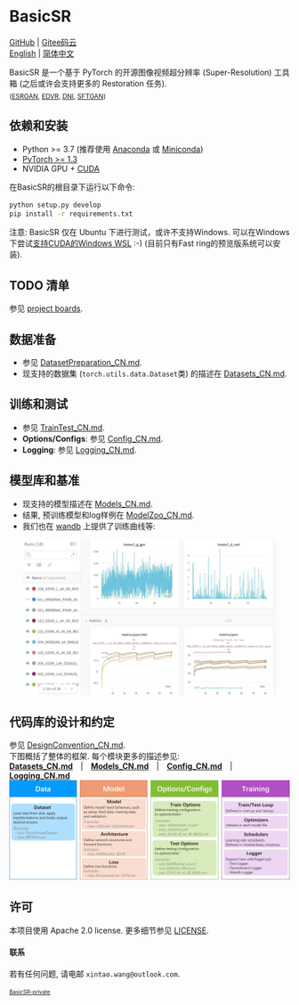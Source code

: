 # BasicSR

[GitHub](https://github.com/xinntao/BasicSR) | [Gitee码云](https://gitee.com/xinntao/BasicSR) <br>
[English](README.md) | [简体中文](README_CN.md)

BasicSR 是一个基于 PyTorch 的开源图像视频超分辨率 (Super-Resolution) 工具箱 (之后或许会支持更多的 Restoration 任务).<br>
<sub>([ESRGAN](https://github.com/xinntao/ESRGAN), [EDVR](https://github.com/xinntao/EDVR), [DNI](https://github.com/xinntao/DNI), [SFTGAN](https://github.com/xinntao/SFTGAN))</sub>

## 依赖和安装

- Python >= 3.7 (推荐使用 [Anaconda](https://www.anaconda.com/download/#linux) 或 [Miniconda](https://docs.conda.io/en/latest/miniconda.html))
- [PyTorch >= 1.3](https://pytorch.org/)
- NVIDIA GPU + [CUDA](https://developer.nvidia.com/cuda-downloads)

在BasicSR的根目录下运行以下命令:

```bash
python setup.py develop
pip install -r requirements.txt
```

注意: BasicSR 仅在 Ubuntu 下进行测试，或许不支持Windows. 可以在Windows下尝试[支持CUDA的Windows WSL](https://docs.microsoft.com/en-us/windows/win32/direct3d12/gpu-cuda-in-wsl) :-) (目前只有Fast ring的预览版系统可以安装).

## TODO 清单

参见 [project boards](https://github.com/xinntao/BasicSR/projects).

## 数据准备

- 参见 [DatasetPreparation_CN.md](docs/DatasetPreparation_CN.md).
- 现支持的数据集 (`torch.utils.data.Dataset`类) 的描述在 [Datasets_CN.md](docs/Datasets_CN.md).

## 训练和测试

- 参见 [TrainTest_CN.md](docs/TrainTest_CN.md).
- **Options/Configs**: 参见 [Config_CN.md](docs/Config_CN.md).
- **Logging**: 参见 [Logging_CN.md](docs/Logging_CN.md).

## 模型库和基准

- 现支持的模型描述在 [Models_CN.md](docs/Models_CN.md). <br>
- 结果, 预训练模型和log样例在 [ModelZoo_CN.md](docs/ModelZoo_CN.md).
- 我们也在 [wandb](https://app.wandb.ai/xintao/basicsr) 上提供了训练曲线等:

<p align="center">
<a href="https://app.wandb.ai/xintao/basicsr" target="_blank">
   <img src="./assets/wandb.jpg" height="280">
</a></p>

## 代码库的设计和约定

参见 [DesignConvention_CN.md](docs/DesignConvention_CN.md).<br>
下图概括了整体的框架. 每个模块更多的描述参见: <br>
**[Datasets_CN.md](docs/Datasets_CN.md)**&emsp;|&emsp;**[Models_CN.md](docs/Models_CN.md)**&emsp;|&emsp;**[Config_CN.md](Config_CN.md)**&emsp;|&emsp;**[Logging_CN.md](docs/Logging_CN.md)**
![overall_structure](./assets/overall_structure.png)

## 许可

本项目使用 Apache 2.0 license.
更多细节参见 [LICENSE](LICENSE/README.md).

#### 联系

若有任何问题, 请电邮 `xintao.wang@outlook.com`.

<sub><sup>[BasicSR-private](https://github.com/xinntao/BasicSR-private)</sup></sub>
